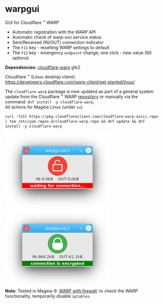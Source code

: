 # warpgui
GUI for Cloudflare ™ WARP  
    
+ Automatic registration with the WARP API
+ Automatic check of warp-svc.service status
+ Sent/Received (IN/OUT) connection indicator
+ The `F11` key - resetting WARP settings to default
+ The `F12` key - emergency `endpoint` change; one click - new value (60 options)
  
**Dependencies:** [cloudflare-warp](https://pkg.cloudflareclient.com/#rhel) gtk2
  
Cloudflare ™ (Linux desktop client): https://developers.cloudflare.com/warp-client/get-started/linux/  
  
The `cloudflare-warp` package is now updated as part of a general system update from the Cloudflare ™ WARP [repository](https://pkg.cloudflareclient.com/#rhel) or manually via the command: `dnf install -y cloudflare-warp`.  
All actions for Mageia Linux (under `su`)
```
curl -fsSl https://pkg.cloudflareclient.com/cloudflare-warp-ascii.repo | tee /etc/yum.repos.d/cloudflare-warp.repo && dnf update && dnf install -y cloudflare-warp
```
![](https://github.com/AKotov-dev/warpgui/blob/main/ScreenShots/warpgui-11.png) ![](https://github.com/AKotov-dev/warpgui/blob/main/ScreenShots/warpgui-12.png)  
**Note:** Tested in Mageia-9. [WARP with firewall](https://developers.cloudflare.com/cloudflare-one/connections/connect-devices/warp/deployment/firewall/): to check the WARP functionality, temporarily disable `iptables`.
